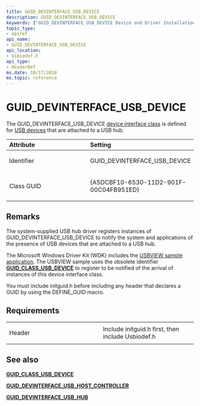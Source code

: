 ```yaml
---
title: GUID_DEVINTERFACE_USB_DEVICE
description: GUID_DEVINTERFACE_USB_DEVICE
keywords: ["GUID_DEVINTERFACE_USB_DEVICE Device and Driver Installation"]
topic_type:
- apiref
api_name:
- GUID_DEVINTERFACE_USB_DEVICE
api_location:
- Usbiodef.h
api_type:
- HeaderDef
ms.date: 10/17/2018
ms.topic: reference
---
```


# GUID_DEVINTERFACE_USB_DEVICE


The GUID_DEVINTERFACE_USB_DEVICE [device interface class](./overview-of-device-interface-classes.md) is defined for [USB devices](../index.yml) that are attached to a USB hub.

<table>
<colgroup>
<col width="50%" />
<col width="50%" />
</colgroup>
<thead>
<tr class="header">
<th align="left">Attribute</th>
<th align="left">Setting</th>
</tr>
</thead>
<tbody>
<tr class="odd">
<td align="left"><p>Identifier</p></td>
<td align="left"><p>GUID_DEVINTERFACE_USB_DEVICE</p></td>
</tr>
<tr class="even">
<td align="left"><p>Class GUID</p></td>
<td align="left"><p>{A5DCBF10-6530-11D2-901F-00C04FB951ED}</p></td>
</tr>
</tbody>
</table>

 

## Remarks

The system-supplied USB hub driver registers instances of GUID_DEVINTERFACE_USB_DEVICE to notify the system and applications of the presence of USB devices that are attached to a USB hub.

The Microsoft Windows Driver Kit (WDK) includes the [USBVIEW sample application](/samples/browse/). The USBVIEW sample uses the obsolete identifier [**GUID_CLASS_USB_DEVICE**](guid-class-usb-device.md) to register to be notified of the arrival of instances of this device interface class.

You must include initguid.h before including any header that declares a GUID by using the DEFINE_GUID macro.

## Requirements

<table>
<colgroup>
<col width="50%" />
<col width="50%" />
</colgroup>
<tbody>
<tr class="odd">
<td align="left"><p>Header</p></td>
<td align="left">Include initguid.h first, then include Usbiodef.h</td>
</tr>
</tbody>
</table>

## See also


[**GUID_CLASS_USB_DEVICE**](guid-class-usb-device.md)

[**GUID_DEVINTERFACE_USB_HOST_CONTROLLER**](guid-devinterface-usb-host-controller.md)

[**GUID_DEVINTERFACE_USB_HUB**](guid-devinterface-usb-hub.md)


